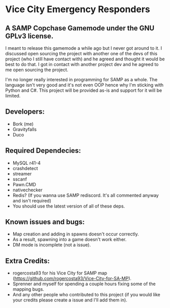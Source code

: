 # Vice City Emergency Responders
## A SAMP Copchase Gamemode under the GNU GPLv3 license.


I meant to release this gamemode a while ago but I never got around to it. I discussed open sourcing the project with another one of the devs of this project (who I still have contact with) and he agreed and thought it would be best to do that. I got in contact with another project dev and he agreed to me open sourcing the project.

I'm no longer really interested in programming for SAMP as a whole. The language isn't very good and it's not even OOP hence why I'm sticking with Python and C#. This project will be provided as-is and support for it will be limited.

## Developers:
- Bork (me)
- Gravityfalls
- Duco

## Required Dependecies:
- MySQL r41-4
- crashdetect
- streamer
- sscanf
- Pawn.CMD
- nativechecker
- Redis? (If you wanna use SAMP rediscord. It's all commented anyway and isn't required)
- You should use the latest version of all of these deps.

## Known issues and bugs:
- Map creation and adding in spawns doesn't occur correctly.
- As a result, spawning into a game doesn't work either.
- DM mode is incomplete (not a issue).

## Extra Credits:
- rogercosta93 for his Vice City for SAMP map (https://github.com/rogercosta93/Vice-City-for-SA-MP).
- Sprenner and myself for spending a couple hours fixing some of the mapping bugs.
- And any other people who contributed to this project (if you would like your credits please create a issue and I'll add them in).
